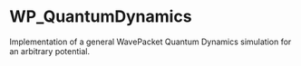 # WP_QuantumDynamics
Implementation of a general WavePacket Quantum Dynamics simulation for an arbitrary potential.
